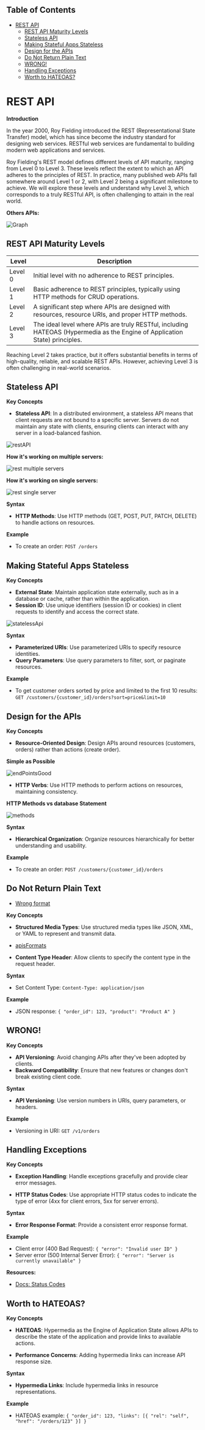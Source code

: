 ## Table of Contents

- [REST API](#rest-api)
    - [REST API Maturity Levels](#rest-api-maturity-levels)
    - [Stateless API](#stateless-api)
    - [Making Stateful Apps Stateless](#making-stateful-apps-stateless)
    - [Design for the APIs](#design-for-the-apis)
    - [Do Not Return Plain Text](#do-not-return-plain-text)
    - [WRONG!](#wrong)
    - [Handling Exceptions](#handling-exceptions)
    - [Worth to HATEOAS?](#worth-to-hateoas)

# REST API

**Introduction**

In the year 2000, Roy Fielding introduced the REST (Representational State Transfer) model, which has since become the industry standard for designing web services. RESTful web services are fundamental to building modern web applications and services.

Roy Fielding's REST model defines different levels of API maturity, ranging from Level 0 to Level 3. These levels reflect the extent to which an API adheres to the principles of REST. In practice, many published web APIs fall somewhere around Level 1 or 2, with Level 2 being a significant milestone to achieve. We will explore these levels and understand why Level 3, which corresponds to a truly RESTful API, is often challenging to attain in the real world.

**Others APIs:**

![Graph](./assets/images/GraphApis.png)

## REST API Maturity Levels

| Level | Description |
|-------|-------------|
| Level 0 | Initial level with no adherence to REST principles. |
| Level 1 | Basic adherence to REST principles, typically using HTTP methods for CRUD operations. |
| Level 2 | A significant step where APIs are designed with resources, resource URIs, and proper HTTP methods. |
| Level 3 | The ideal level where APIs are truly RESTful, including HATEOAS (Hypermedia as the Engine of Application State) principles. |

Reaching Level 2 takes practice, but it offers substantial benefits in terms of high-quality, reliable, and scalable REST APIs. However, achieving Level 3 is often challenging in real-world scenarios.

## Stateless API

**Key Concepts**

- **Stateless API**: In a distributed environment, a stateless API means that client requests are not bound to a specific server. Servers do not maintain any state with clients, ensuring clients can interact with any server in a load-balanced fashion.

![restAPI](./assets/images/restAPI.png)

**How it's working on multiple servers:**

![rest multiple servers](./assets/images/multipleServers.png)

**How it's working on single servers:**

![rest single server](./assets/images/singleServer.png)

**Syntax**

- **HTTP Methods**: Use HTTP methods (GET, POST, PUT, PATCH, DELETE) to handle actions on resources.

**Example**

- To create an order: `POST /orders`

## Making Stateful Apps Stateless

**Key Concepts**

- **External State**: Maintain application state externally, such as in a database or cache, rather than within the application.
- **Session ID**: Use unique identifiers (session ID or cookies) in client requests to identify and access the correct state.

![statelessApi](./assets/images/statelessApi.png)

**Syntax**

- **Parameterized URIs**: Use parameterized URIs to specify resource identities.
- **Query Parameters**: Use query parameters to filter, sort, or paginate resources.

**Example**

- To get customer orders sorted by price and limited to the first 10 results: `GET /customers/{customer_id}/orders?sort=price&limit=10`

## Design for the APIs

**Key Concepts**

- **Resource-Oriented Design**: Design APIs around resources (customers, orders) rather than actions (create order).

**Simple as Possible**

![endPointsGood](./assets/images/goodEndPoints.png)

- **HTTP Verbs**: Use HTTP methods to perform actions on resources, maintaining consistency.

**HTTP Methods vs database Statement**

![methods](./assets/images/methods.png)

**Syntax**

- **Hierarchical Organization**: Organize resources hierarchically for better understanding and usability.

**Example**

- To create an order: `POST /customers/{customer_id}/orders`

## Do Not Return Plain Text

- [Wrong format](./assets/images/plainText.png)

**Key Concepts**

- **Structured Media Types**: Use structured media types like JSON, XML, or YAML to represent and transmit data.

- [apisFormats](./assets/images/apisFormats.png)

- **Content Type Header**: Allow clients to specify the content type in the request header.

**Syntax**

- Set Content Type: `Content-Type: application/json`

**Example**

- JSON response: `{ "order_id": 123, "product": "Product A" }`

## WRONG!

**Key Concepts**

- **API Versioning**: Avoid changing APIs after they've been adopted by clients.
- **Backward Compatibility**: Ensure that new features or changes don't break existing client code.

**Syntax**

- **API Versioning**: Use version numbers in URIs, query parameters, or headers.

**Example**

- Versioning in URI: `GET /v1/orders`

## Handling Exceptions

**Key Concepts**

- **Exception Handling**: Handle exceptions gracefully and provide clear error messages.

- **HTTP Status Codes**: Use appropriate HTTP status codes to indicate the type of error (4xx for client errors, 5xx for server errors).

**Syntax**

- **Error Response Format**: Provide a consistent error response format.

**Example**

- Client error (400 Bad Request): `{ "error": "Invalid user ID" }`
- Server error (500 Internal Server Error): `{ "error": "Server is currently unavailable" }`

**Resources:**

- [Docs: Status Codes](https://developer.mozilla.org/en-US/docs/Web/HTTP/Status)

## Worth to HATEOAS?

**Key Concepts**

- **HATEOAS**: Hypermedia as the Engine of Application State allows APIs to describe the state of the application and provide links to available actions.

- **Performance Concerns**: Adding hypermedia links can increase API response size.

**Syntax**

- **Hypermedia Links**: Include hypermedia links in resource representations.

**Example**

- HATEOAS example: `{ "order_id": 123, "links": [{ "rel": "self", "href": "/orders/123" }] }`
